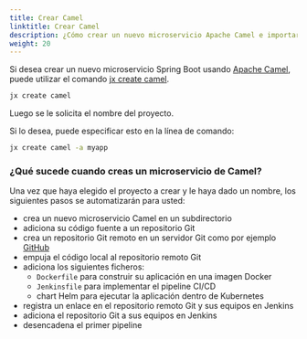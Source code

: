 ```yaml
---
title: Crear Camel
linktitle: Crear Camel
description: ¿Cómo crear un nuevo microservicio Apache Camel e importarlo a Jenkins X?
weight: 20
---
```


Si desea crear un nuevo microservicio Spring Boot usando [Apache Camel](http://camel.apache.org/), puede utilizar el comando [jx create camel](/commands/jx_create_camel/).

```sh
jx create camel
```

Luego se le solicita el nombre del proyecto.

Si lo desea, puede especificar esto en la línea de comando:

```sh
jx create camel -a myapp
```

### ¿Qué sucede cuando creas un microservicio de Camel?

Una vez que haya elegido el proyecto a crear y le haya dado un nombre, los siguientes pasos se automatizarán para usted:

* crea un nuevo microservicio Camel en un subdirectorio
* adiciona su código fuente a un repositorio Git
* crea un repositorio Git remoto en un servidor Git como por ejemplo [GitHub](https://github.com)
* empuja el código local al repositorio remoto Git
* adiciona los siguientes ficheros:
  * `Dockerfile` para construir su aplicación en una imagen Docker
  * `Jenkinsfile` para implementar el pipeline CI/CD
  * chart Helm para ejecutar la aplicación dentro de Kubernetes
* registra un enlace en el repositorio remoto Git y sus equipos en Jenkins
* adiciona el repositorio Git a sus equipos en Jenkins
* desencadena el primer pipeline